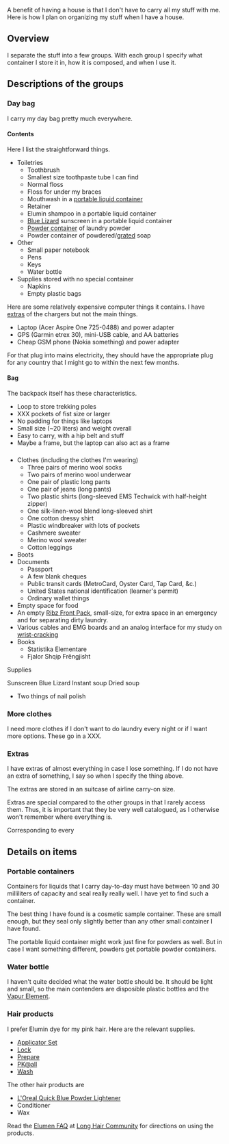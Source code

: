 A benefit of having a house is that I don't have to carry all my stuff
with me. Here is how I plan on organizing my stuff when I have a house.

## Overview
I separate the stuff into a few groups. With each group I specify
what container I store it in, how it is composed, and when I use it.

## Descriptions of the groups

### Day bag
I carry my day bag pretty much everywhere.

#### Contents
Here I list the straightforward things.

* Toiletries
  * Toothbrush
  * Smallest size toothpaste tube I can find
  * Normal floss
  * Floss for under my braces
  * Mouthwash in a [portable liquid container](#containers)
  * Retainer
  * Elumin shampoo in a portable liquid container
  * [Blue Lizard](http://www.bluelizard.net/) sunscreen in a portable liquid container
  * [Powder container](#containers) of laundry powder
  * Powder container of powdered/[grated](http://groceryshrink.com/2011/04/homemade-powdered-laundry-soap.html) soap
* Other
  * Small paper notebook
  * Pens
  * Keys
  * Water bottle
* Supplies stored with no special container
  * Napkins
  * Empty plastic bags

Here are some relatively expensive computer things it contains.
I have [extras](#extras) of the chargers but not the main things.

* Laptop (Acer Aspire One 725-0488) and power adapter
* GPS (Garmin etrex 30), mini-USB cable, and AA batteries
* Cheap GSM phone (Nokia something) and power adapter

For that plug into mains electricity, they should have the
appropriate plug for any country that I might go to within the next
few months.

#### Bag
The backpack itself has these characteristics.

* Loop to store trekking poles
* XXX pockets of fist size or larger
* No padding for things like laptops
* Small size (~20 liters) and weight overall
* Easy to carry, with a hip belt and stuff
* Maybe a frame, but the laptop can also act as a frame



###
* Clothes (including the clothes I'm wearing)
  * Three pairs of merino wool socks
  * Two pairs of merino wool underwear
  * One pair of plastic long pants
  * One pair of jeans (long pants)
  * Two plastic shirts (long-sleeved EMS Techwick with half-height zipper)
  * One silk-linen-wool blend long-sleeved shirt
  * One cotton dressy shirt
  * Plastic windbreaker with lots of pockets
  * Cashmere sweater
  * Merino wool sweater
  * Cotton leggings
* Boots
* Documents
  * Passport
  * A few blank cheques
  * Public transit cards (MetroCard, Oyster Card, Tap Card, &c.)
  * United States national identification (learner's permit)
  * Ordinary wallet things
* Empty space for food
* An empty [Ribz Front Pack](http://www.ribzwear.com/ribz-front-pack/), small-size, for extra space in an emergency and for separating dirty laundry.
* Various cables and EMG boards and an analog interface for my study on
    [wrist-cracking](/!/wrist-cracking/)
* Books
  * Statistika Elementare
  * Fjalor Shqip Frëngjisht



Supplies

Sunscreen
    Blue Lizard
Instant soup
    Dried soup

  * Two things of nail polish

### More clothes
I need more clothes if I don't want to do laundry every night or
if I want more options. These go in a XXX.


### Extras
I have extras of almost everything in case I lose something.
If I do not have an extra of something, I say so when I specify the
thing above.

The extras are stored in an suitcase of airline carry-on size.

Extras are special compared to the other groups in that I rarely access
them. Thus, it is important that they be very well catalogued, as I otherwise
won't remember where everything is.

Corresponding to every

## Details on items

<h3 id="containers">Portable containers</h3>
Containers for liquids that I carry day-to-day must have between 10 and 30
milliliters of capacity and seal really really well. I have yet to find such
a container.

The best thing I have found is a cosmetic sample container. These are small
enough, but they seal only slightly better than any other small container
I have found.

The portable liquid container might work just fine for powders as well.
But in case I want something different, powders get portable powder containers.

### Water bottle
I haven't quite decided what the water bottle should be. It should be light
and small, so the main contenders are disposible plastic bottles and the
[Vapur Element](http://vapur.us/element).

### Hair products
I prefer Elumin dye for my pink hair. Here are the relevant supplies.

* [Applicator Set](https://www.brightonbeautysupply.com/goldwell-elumen-tools-applicator-set.aspx)
* [Lock](http://www.brightonbeautysupply.com/goldwell-elumen-lock-6-7-oz.aspx)
* [Prepare](http://www.brightonbeautysupply.com/goldwell-elumen-pre-pare-5-oz.aspx)
* [PK@all](https://www.brightonbeautysupply.com/goldwellelumencolor-pickyourcolor67oz.aspx?variation=21602)
* [Wash](http://www.brightonbeautysupply.com/Goldwell-Elumen-Wash-33.8-oz.aspx)

The other hair products are

* [L'Oreal Quick Blue Powder Lightener](https://www.brightonbeautysupply.com/l-oreal-quick-blue-powder-lightener-1-lb.aspx)
* Conditioner
* Wax

Read the [Elumen FAQ](http://forums.longhaircommunity.com/showthread.php?t=87394)
at [Long Hair Community](http://forums.longhaircommunity.com)
for directions on using the products.
